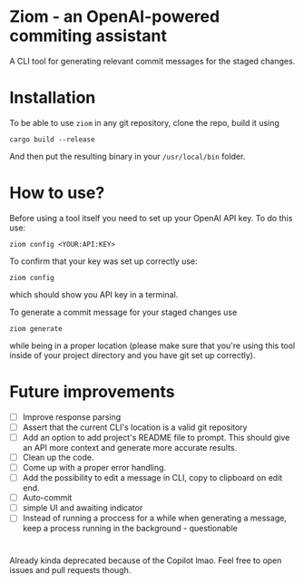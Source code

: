 # Ziom - an OpenAI-powered commiting assistant

A CLI tool for generating relevant commit messages for the staged changes.

# Installation

To be able to use `ziom` in any git repository, clone the repo, build it using 
```shell
cargo build --release
```
And then put the resulting binary in your `/usr/local/bin` folder.


# How to use?

Before using a tool itself you need to set up your OpenAI API key. To do this use:

```shell
ziom config <YOUR:API:KEY>
```

To confirm that your key was set up correctly use:

```shell
ziom config
```

which should show you API key in a terminal.

To generate a commit message for your staged changes use

```shell
ziom generate
```

while being in a proper location (please make sure that you're using this tool inside of your project directory and you have git set up correctly).


# Future improvements

- [ ] Improve response parsing
- [ ] Assert that the current CLI's location is a valid git repository
- [ ] Add an option to add project's README file to prompt. This should give an API more context and generate more accurate results.
- [ ] Clean up the code.
- [ ] Come up with a proper error handling.
- [ ] Add the possibility to edit a message in CLI, copy to clipboard on edit end.
- [ ] Auto-commit
- [ ] simple UI and awaiting indicator
- [ ] Instead of running a proccess for a while when generating a message, keep a process running in the background - questionable

#

Already kinda deprecated because of the Copilot lmao. Feel free to open issues and pull requests though.
